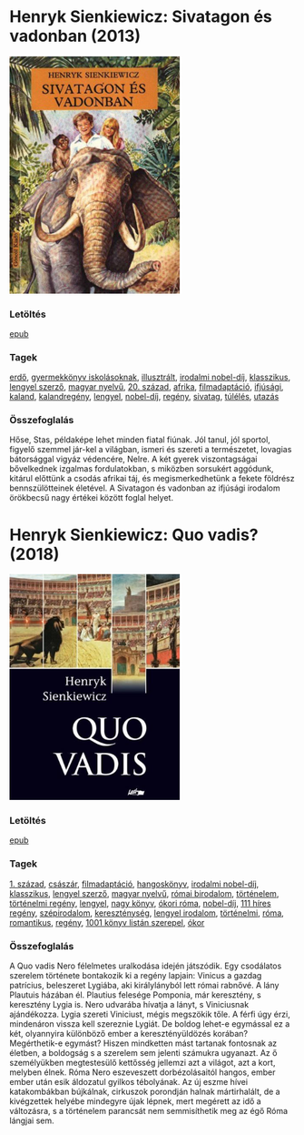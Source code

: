 # <a name="id_382">Henryk Sienkiewicz: Sivatagon és vadonban (2013)</a>
<img src="https://github.com/BercziSandor/calibre_lib/raw/main/libs/main/Henryk%20Sienkiewicz/Sivatagon%20es%20vadonban%20%28382%29/cover.jpg" alt="cover" width="300"/>

### Letöltés
[epub](https://github.com/BercziSandor/calibre_lib/raw/main/libs/main/Henryk%20Sienkiewicz/Sivatagon%20es%20vadonban%20%28382%29/Sivatagon%20es%20vadonban%20-%20Henryk%20Sienkiewicz.epub)

### Tagek
[erdő](https://github.com/berczisandor/calibre_lib/blob/main/libs/main/tags/erd%c5%91.md), [gyermekkönyv iskolásoknak](https://github.com/berczisandor/calibre_lib/blob/main/libs/main/tags/gyermekk%c3%b6nyv%20iskol%c3%a1soknak.md), [illusztrált](https://github.com/berczisandor/calibre_lib/blob/main/libs/main/tags/illusztr%c3%a1lt.md), [irodalmi nobel-díj](https://github.com/berczisandor/calibre_lib/blob/main/libs/main/tags/irodalmi%20nobel-d%c3%adj.md), [klasszikus](https://github.com/berczisandor/calibre_lib/blob/main/libs/main/tags/klasszikus.md), [lengyel szerző](https://github.com/berczisandor/calibre_lib/blob/main/libs/main/tags/lengyel%20szerz%c5%91.md), [magyar nyelvű](https://github.com/berczisandor/calibre_lib/blob/main/libs/main/tags/magyar%20nyelv%c5%b1.md), [20. század](https://github.com/berczisandor/calibre_lib/blob/main/libs/main/tags/20.%20sz%c3%a1zad.md), [afrika](https://github.com/berczisandor/calibre_lib/blob/main/libs/main/tags/afrika.md), [filmadaptáció](https://github.com/berczisandor/calibre_lib/blob/main/libs/main/tags/filmadapt%c3%a1ci%c3%b3.md), [ifjúsági](https://github.com/berczisandor/calibre_lib/blob/main/libs/main/tags/ifj%c3%bas%c3%a1gi.md), [kaland](https://github.com/berczisandor/calibre_lib/blob/main/libs/main/tags/kaland.md), [kalandregény](https://github.com/berczisandor/calibre_lib/blob/main/libs/main/tags/kalandreg%c3%a9ny.md), [lengyel](https://github.com/berczisandor/calibre_lib/blob/main/libs/main/tags/lengyel.md), [nobel-díj](https://github.com/berczisandor/calibre_lib/blob/main/libs/main/tags/nobel-d%c3%adj.md), [regény](https://github.com/berczisandor/calibre_lib/blob/main/libs/main/tags/reg%c3%a9ny.md), [sivatag](https://github.com/berczisandor/calibre_lib/blob/main/libs/main/tags/sivatag.md), [túlélés](https://github.com/berczisandor/calibre_lib/blob/main/libs/main/tags/t%c3%bal%c3%a9l%c3%a9s.md), [utazás](https://github.com/berczisandor/calibre_lib/blob/main/libs/main/tags/utaz%c3%a1s.md)

### Összefoglalás
<p class="description">Hőse, Stas, példaképe lehet minden fiatal fiúnak. Jól tanul, jól sportol, figyelő szemmel jár-kel a világban, ismeri és szereti a természetet, lovagias bátorsággal vigyáz védencére, Nelre. A két gyerek viszontagságai bővelkednek izgalmas fordulatokban, s miközben sorsukért aggódunk, kitárul előttünk a csodás afrikai táj, és megismerkedhetünk a fekete földrész bennszülötteinek életével. A Sivatagon és vadonban az ifjúsági irodalom örökbecsű nagy értékei között foglal helyet.</p>


# <a name="id_386">Henryk Sienkiewicz: Quo vadis? (2018)</a>
<img src="https://github.com/BercziSandor/calibre_lib/raw/main/libs/main/Henryk%20Sienkiewicz/Quo%20vadis_%20%28386%29/cover.jpg" alt="cover" width="300"/>

### Letöltés
[epub](https://github.com/BercziSandor/calibre_lib/raw/main/libs/main/Henryk%20Sienkiewicz/Quo%20vadis_%20%28386%29/Quo%20vadis_%20-%20Henryk%20Sienkiewicz.epub)

### Tagek
[1. század](https://github.com/berczisandor/calibre_lib/blob/main/libs/main/tags/1.%20sz%c3%a1zad.md), [császár](https://github.com/berczisandor/calibre_lib/blob/main/libs/main/tags/cs%c3%a1sz%c3%a1r.md), [filmadaptáció](https://github.com/berczisandor/calibre_lib/blob/main/libs/main/tags/filmadapt%c3%a1ci%c3%b3.md), [hangoskönyv](https://github.com/berczisandor/calibre_lib/blob/main/libs/main/tags/hangosk%c3%b6nyv.md), [irodalmi nobel-díj](https://github.com/berczisandor/calibre_lib/blob/main/libs/main/tags/irodalmi%20nobel-d%c3%adj.md), [klasszikus](https://github.com/berczisandor/calibre_lib/blob/main/libs/main/tags/klasszikus.md), [lengyel szerző](https://github.com/berczisandor/calibre_lib/blob/main/libs/main/tags/lengyel%20szerz%c5%91.md), [magyar nyelvű](https://github.com/berczisandor/calibre_lib/blob/main/libs/main/tags/magyar%20nyelv%c5%b1.md), [római birodalom](https://github.com/berczisandor/calibre_lib/blob/main/libs/main/tags/r%c3%b3mai%20birodalom.md), [történelem](https://github.com/berczisandor/calibre_lib/blob/main/libs/main/tags/t%c3%b6rt%c3%a9nelem.md), [történelmi regény](https://github.com/berczisandor/calibre_lib/blob/main/libs/main/tags/t%c3%b6rt%c3%a9nelmi%20reg%c3%a9ny.md), [lengyel](https://github.com/berczisandor/calibre_lib/blob/main/libs/main/tags/lengyel.md), [nagy könyv](https://github.com/berczisandor/calibre_lib/blob/main/libs/main/tags/nagy%20k%c3%b6nyv.md), [ókori róma](https://github.com/berczisandor/calibre_lib/blob/main/libs/main/tags/%c3%b3kori%20r%c3%b3ma.md), [nobel-díj](https://github.com/berczisandor/calibre_lib/blob/main/libs/main/tags/nobel-d%c3%adj.md), [111 híres regény](https://github.com/berczisandor/calibre_lib/blob/main/libs/main/tags/111%20h%c3%adres%20reg%c3%a9ny.md), [szépirodalom](https://github.com/berczisandor/calibre_lib/blob/main/libs/main/tags/sz%c3%a9pirodalom.md), [kereszténység](https://github.com/berczisandor/calibre_lib/blob/main/libs/main/tags/kereszt%c3%a9nys%c3%a9g.md), [lengyel irodalom](https://github.com/berczisandor/calibre_lib/blob/main/libs/main/tags/lengyel%20irodalom.md), [történelmi](https://github.com/berczisandor/calibre_lib/blob/main/libs/main/tags/t%c3%b6rt%c3%a9nelmi.md), [róma](https://github.com/berczisandor/calibre_lib/blob/main/libs/main/tags/r%c3%b3ma.md), [romantikus](https://github.com/berczisandor/calibre_lib/blob/main/libs/main/tags/romantikus.md), [regény](https://github.com/berczisandor/calibre_lib/blob/main/libs/main/tags/reg%c3%a9ny.md), [1001 könyv listán szerepel](https://github.com/berczisandor/calibre_lib/blob/main/libs/main/tags/1001%20k%c3%b6nyv%20list%c3%a1n%20szerepel.md), [ókor](https://github.com/berczisandor/calibre_lib/blob/main/libs/main/tags/%c3%b3kor.md)

### Összefoglalás
<div>
<p>A ​Quo vadis Nero félelmetes uralkodása idején játszódik. Egy csodálatos szerelem története bontakozik ki a regény lapjain: Vinicus a gazdag patrícius, beleszeret Lygiába, aki királylányból lett római rabnővé. A lány Plautuis házában él. Plautius felesége Pomponia, már keresztény, s keresztény Lygia is. Nero udvarába hívatja a lányt, s Viniciusnak ajándékozza. Lygia szereti Viniciust, mégis megszökik tőle. A férfi úgy érzi, mindenáron vissza kell szereznie Lygiát. De boldog lehet-e egymással ez a két, olyannyira különböző ember a keresztényüldözés korában? Megérthetik-e egymást? Hiszen mindketten mást tartanak fontosnak az életben, a boldogság s a szerelem sem jelenti számukra ugyanazt. Az ő személyükben megtestesülő kettősség jellemzi azt a világot, azt a kort, melyben élnek. Róma Nero eszeveszett dorbézolásaitól hangos, ember ember után esik áldozatul gyilkos tébolyának. Az új eszme hívei katakombákban bújkálnak, cirkuszok porondján halnak mártirhalált, de a kivégzettek helyébe mindegyre újak lépnek, mert megérett az idő a változásra, s a történelem parancsát nem semmisíthetik meg az égő Róma lángjai sem.</p></div>


